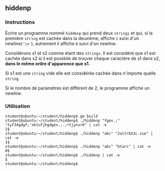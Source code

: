 ## hiddenp

### Instructions

Écrire un programme nommé `hiddenp` qui prend deux `strings` et qui, si la première `string` est cachée dans la deuxième, affiche `1`
suivi d'un newline(`'\n'`), autrement il affiche `0` suivi d'un newline.

Considérons s1 et s2 comme étant des `strings`. Il est considéré que s1 est cachée dans s2 si il est possbile de trouver chaque caractère de s1 dans s2, **dans le même ordre d'apparence que s1.**

Si s1 est une `string` vide elle est considérée cachée dans n'importe quelle `string`.

Si le nombre de paramètres est différent de 2, le programme affiche un newline.

### Utilisation

```console
student@ubuntu:~/student/hiddenp$ go build
student@ubuntu:~/student/hiddenp$ ./hiddenp "fgex.;" "tyf34gdgf;'ektufjhgdgex.;.;rtjynur6" | cat -e
1$
student@ubuntu:~/student/hiddenp$ ./hiddenp "abc" "2altrb53c.sse" | cat -e
1$
student@ubuntu:~/student/hiddenp$ ./hiddenp "abc" "btarc" | cat -e
0$
student@ubuntu:~/student/hiddenp$ ./hiddenp | cat -e
$
student@ubuntu:~/student/hiddenp$
```
